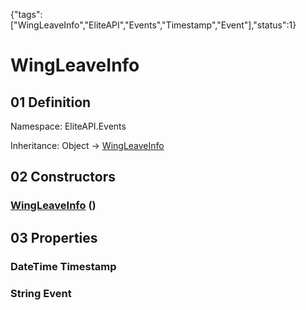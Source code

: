 {"tags":["WingLeaveInfo","EliteAPI","Events","Timestamp","Event"],"status":1}

# WingLeaveInfo

## 01 Definition

Namespace: <span class='code'>EliteAPI.Events</span>

Inheritance: <span class='code'>Object</span> → <span class='code'>[WingLeaveInfo](../../EliteAPI/Events/WingLeaveInfo.html)</span>

## 02 Constructors

### <span class='code'>[WingLeaveInfo](../../EliteAPI/Events/WingLeaveInfo.html)</span> ()

## 03 Properties

### <span class='code'>DateTime</span> Timestamp

### <span class='code'>String</span> Event

